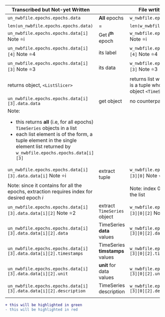 | Transcribed but Not-yet Written                                      |                              | File wrtitten in NWB format          |
| ---------------------------------------------------------------------| ---------------------------- | ------------------------------------ |
| `un_nwbfile.epochs.epochs.data`                                      | **All** epochs               | `w_nwbfile.epochs.epochs.data`       |
| `len(un_nwbfile.epochs.epochs.data)`                                 | =                            | `len(w_nwbfile.epochs.epochs.data)`  |
| `un_nwbfile.epochs.epochs.data[i]`     Note &#11088;i                | Get **i<sup>th</sup>** epoch | `w_nwbfile.epochs.epochs.data[i]`    Note &#11088;i |
| `un_nwbfile.epochs.epochs.data[i][4]`  Note &#11088;4                | its label                    | `w_nwbfile.epochs.epochs.data[i][4]` Note &#11088;4 |
| `un_nwbfile.epochs.epochs.data[i][3]`  Note &#11088;3                | its data                     | `w_nwbfile.epochs.epochs.data[i][3]` Note &#11088;3 |
| returns object, `<ListSlicer>`                                       |                              | returns list with one element which is a tuple whose third element is object `<TimeSeries>` |
| `un_nwbfile.epochs.epochs.data[i][3].data.data`                      | get <TimeSeries> object      | no counterpart |
| Note:<ul> <li>this returns **all** (i.e, for all epochs) `TimeSeries` objects in a list</li> <li>each list element is of the form, a tuple element in the single element list returned by `w_nwbfile.epochs.epochs.data[i][3]`</li> </ul> |
| `un_nwbfile.epochs.epochs.data[i][3].data.data[i]`  Note &#11088;i   | extract tuple | `w_nwbfile.epochs.epochs.data[i][3][0]` Note &#11088;0 |
| Note: since it contains for all the epochs, extraction requires index for desired epoch _i_ | | Note: index 0 for extracting it from the list|
| `un_nwbfile.epochs.epochs.data[i][3].data.data[i][2]` Note &#11088;2 | extract `TimeSeries` object | `w_nwbfile.epochs.epochs.data[i][3][0][2]` Note &#11088;2 |
| `un_nwbfile.epochs.epochs.data[i][3].data.data[i][2].data`           | TimeSeries **data** values | `w_nwbfile.epochs.epochs.data[i][3][0][2].data.value` |
| `un_nwbfile.epochs.epochs.data[i][3].data.data[i][2].timestamps`     | TimeSeries **timstamps** values | `w_nwbfile.epochs.epochs.data[i][3][0][2].timestamps.value` |
| `un_nwbfile.epochs.epochs.data[i][3].data.data[i][2].unit`           | **unit** for data values | `w_nwbfile.epochs.epochs.data[i][3][0][2].unit` |
| `un_nwbfile.epochs.epochs.data[i][3].data.data[i][2].description`    | TimeSeries description | `w_nwbfile.epochs.epochs.data[i][3][0][2].description` |
|<img width=800/>|<img width=200/>|<img width=800/>|

```diff
+ this will be highlighted in green
- this will be highlighted in red
```
